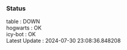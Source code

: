 ### Status


table : DOWN  
hogwarts : OK  
icy-bot : OK  
Latest Update : 2024-07-30 23:08:36.848208
